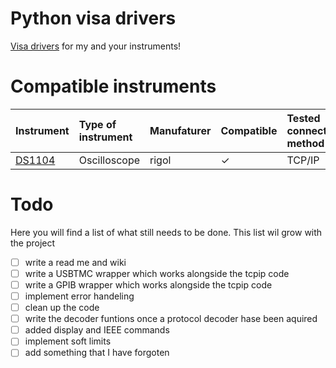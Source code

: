 
# Python visa drivers
[Visa drivers](https://www.ni.com/docs/en-US/bundle/ni-visa/page/ni-visa-overview.html) for my and your instruments!

# Compatible instruments  
Instrument| Type of instrument | Manufaturer | Compatible |Tested connection method|
:------------ |:-------------------|:------------|:-----------| :------------| 
[DS1104](https://www.rigolna.com/products/digital-oscilloscopes/1000z)| Oscilloscope | rigol | &check; | TCP/IP|


# Todo
Here you will find a list of what still needs to be done.
This list wil grow with the project 

- [ ] write a read me and wiki
- [ ] write a USBTMC wrapper which works alongside the tcpip code 
- [ ] write a GPIB wrapper which works alongside the tcpip code
- [ ] implement error handeling 
- [ ] clean up the code
- [ ] write the decoder funtions once a protocol decoder hase been aquired
- [ ] added display and IEEE commands 
- [ ] implement soft limits 
- [ ] add something that I have forgoten 
